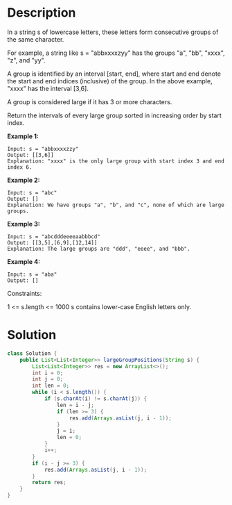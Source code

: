 # Description
In a string s of lowercase letters, these letters form consecutive groups of the same character.

For example, a string like s = "abbxxxxzyy" has the groups "a", "bb", "xxxx", "z", and "yy".

A group is identified by an interval [start, end], where start and end denote the start and end indices (inclusive) of the group. In the above example, "xxxx" has the interval [3,6].

A group is considered large if it has 3 or more characters.

Return the intervals of every large group sorted in increasing order by start index.

 

**Example 1:**
```
Input: s = "abbxxxxzzy"
Output: [[3,6]]
Explanation: "xxxx" is the only large group with start index 3 and end index 6.
```
**Example 2:**
```
Input: s = "abc"
Output: []
Explanation: We have groups "a", "b", and "c", none of which are large groups.
```
**Example 3:**
```
Input: s = "abcdddeeeeaabbbcd"
Output: [[3,5],[6,9],[12,14]]
Explanation: The large groups are "ddd", "eeee", and "bbb".
```
**Example 4:**
```
Input: s = "aba"
Output: []
 ```

Constraints:

1 <= s.length <= 1000
s contains lower-case English letters only.

# Solution
```java
class Solution {
    public List<List<Integer>> largeGroupPositions(String s) {
        List<List<Integer>> res = new ArrayList<>();
        int i = 0;
        int j = 0;
        int len = 0;
        while (i < s.length()) {
            if (s.charAt(i) != s.charAt(j)) {
                len = i - j;
                if (len >= 3) {
                    res.add(Arrays.asList(j, i - 1));
                }
                j = i;
                len = 0;
            }
            i++;
        }
        if (i - j >= 3) {
            res.add(Arrays.asList(j, i - 1));
        }
        return res;
    }
}

```

